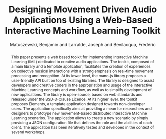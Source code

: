 --- 
title: "Designing Movement Driven Audio Applications Using a Web-Based Interactive Machine Learning Toolkit" 
abstract: "This paper presents a web based toolkit for implementing Interactive Machine Learning (IML) dedicated to creative audio applications. The toolkit, composed of a main library and a template application, facilitates the creation of experiences on collective musical interactions with a strong emphasis on real-time movement processing and recognition. At its lower level, the mano-js library proposes a user-friendly API built on top of existing libraries. The library is designed to assist developers and creative coders in the appropriation and usage of the Interactive Machine Learning concepts and workflow, as well as to simplify development of new applications. The library is open-source, based on web standards and released under the BSD-3-Clause Licence. At its higher level, the toolkit proposes Elements, a template application designed towards non-developer users. The application specifically aims at providing a mean for researchers and designers to prototype new movement-based distributed Interactive Machine Learning scenarios. The application allows to create a new scenario by simply providing a JSON configuration file that defines the role and the abilities of each client. The application has been iteratively tested and developed in the context of several workshops." 
address: "Berlin" 
author: "Matuszewski, Benjamin and Larralde, Joseph and Bevilacqua, Frédéric"
webAuthor: "Benjamin Matuszewski, Joseph Larralde, Frédéric Bevilacqua" 
booktitle: "Proceedings of the International Web Audio Conference" 
editor: "Monschke, Jan and Guttandin, Christoph and Schnell, Norbert and Jenkinson, Thomas and Schaedler, Jack" 
month: "September"
pages: "" 
publisher: "TU Berlin" 
series: "WAC '18"
track: "Paper"  
year: "2018" 
id: "2018_9" 
tags: year2018
media: none 
pdflink: /_data/papers/pdf/2018/2018_9.pdf
ISSN: 2663-5844
---
